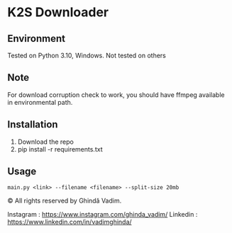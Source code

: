 # K2S Downloader

## Environment
Tested on Python 3.10, Windows.
Not tested on others

## Note
For download corruption check to work, you should have ffmpeg available in environmental path.

## Installation
1. Download the repo
2. pip install -r requirements.txt

## Usage
```
main.py <link> --filename <filename> --split-size 20mb
```



© All rights reserved by Ghindă Vadim.

Instagram : https://www.instagram.com/ghinda_vadim/
Linkedin : https://www.linkedin.com/in/vadimghinda/
